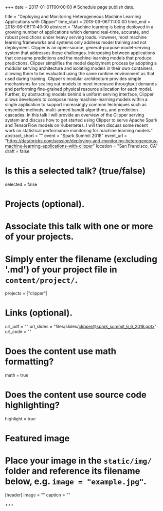 +++
date = 2017-01-01T00:00:00  # Schedule page publish date.

title = "Deploying and Monitoring Heterogeneous Machine Learning Applications with Clipper"
time_start = 2018-06-06T11:00:00
time_end = 2018-06-06T11:40:00
abstract = "Machine learning is being deployed in a growing number of applications which demand real-time, accurate, and robust predictions under heavy serving loads. However, most machine learning frameworks and systems only address model training and not deployment. Clipper is an open-source, general-purpose model-serving system that addresses these challenges. Interposing between applications that consume predictions and the machine-learning models that produce predictions, Clipper simplifies the model deployment process by adopting a modular serving architecture and isolating models in their own containers, allowing them to be evaluated using the same runtime environment as that used during training. Clipper’s modular architecture provides simple mechanisms for scaling out models to meet increased throughput demands and performing fine-grained physical resource allocation for each model. Further, by abstracting models behind a uniform serving interface, Clipper allows developers to compose many machine-learning models within a single application to support increasingly common techniques such as ensemble methods, multi-armed bandit algorithms, and prediction cascades. In this talk I will provide an overview of the Clipper serving system and discuss how to get started using Clipper to serve Apache Spark and TensorFlow models on Kubernetes. I will then discuss some recent work on statistical performance monitoring for machine learning models."
abstract_short = ""
event = "Spark Summit 2018"
event_url = "https://databricks.com/session/deploying-and-monitoring-heterogeneous-machine-learning-applications-with-clipper"
location = "San Francisco, CA"
draft = false

# Is this a selected talk? (true/false)
selected = false

# Projects (optional).
#   Associate this talk with one or more of your projects.
#   Simply enter the filename (excluding '.md') of your project file in `content/project/`.
projects = ["clipper"]

# Links (optional).
url_pdf = ""
url_slides = "files/slides/clipper@spark_summit_6_6_2018.pptx"
url_code = ""

# Does the content use math formatting?
math = true

# Does the content use source code highlighting?
highlight = true

# Featured image
# Place your image in the `static/img/` folder and reference its filename below, e.g. `image = "example.jpg"`.
[header]
image = ""
caption = ""

+++


